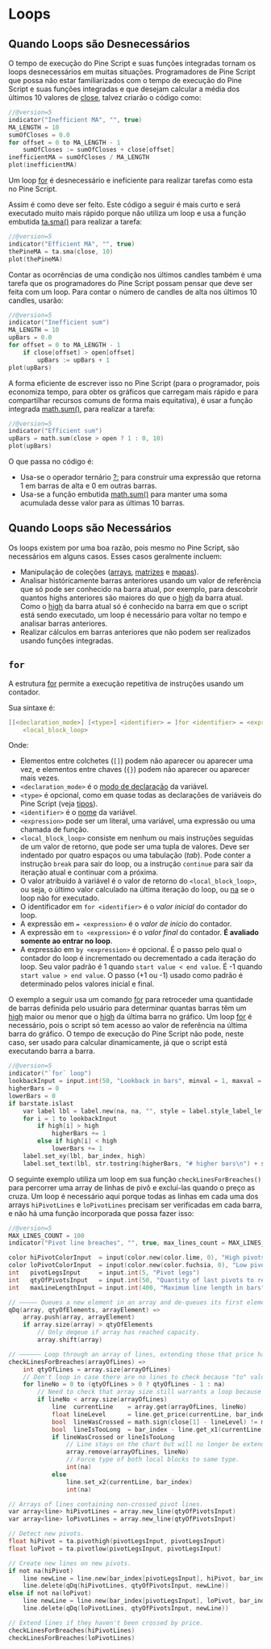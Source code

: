 
# Loops

## Quando Loops são Desnecessários

O tempo de execução do Pine Script e suas funções integradas tornam os loops desnecessários em muitas situações. Programadores de Pine Script que possa não estar familiarizados com o tempo de execução do Pine Script e suas funções integradas e que desejam calcular a média dos últimos 10 valores de [close](https://br.tradingview.com/pine-script-reference/v5/#var_close), talvez criarão o código como:

```c
//@version=5
indicator("Inefficient MA", "", true)
MA_LENGTH = 10
sumOfCloses = 0.0
for offset = 0 to MA_LENGTH - 1
    sumOfCloses := sumOfCloses + close[offset]
inefficientMA = sumOfCloses / MA_LENGTH
plot(inefficientMA)
```

Um loop [for](https://br.tradingview.com/pine-script-reference/v5/#op_for) é desnecessário e ineficiente para realizar tarefas como esta no Pine Script.

Assim é como deve ser feito. Este código a seguir é mais curto e será executado muito mais rápido porque não utiliza um loop e usa a função embutida [ta.sma()](https://br.tradingview.com/pine-script-reference/v5/#fun_ta{dot}sma) para realizar a tarefa:

```c
//@version=5
indicator("Efficient MA", "", true)
thePineMA = ta.sma(close, 10)
plot(thePineMA)
```

Contar as ocorrências de uma condição nos últimos candles também é uma tarefa que os programadores do Pine Script possam pensar que deve ser feita com um loop. Para contar o número de candles de alta nos últimos 10 candles, usarão:

```c
//@version=5
indicator("Inefficient sum")
MA_LENGTH = 10
upBars = 0.0
for offset = 0 to MA_LENGTH - 1
    if close[offset] > open[offset]
        upBars := upBars + 1
plot(upBars)
```

A forma eficiente de escrever isso no Pine Script (para o programador, pois economiza tempo, para obter os gráficos que carregam mais rápido e para compartilhar recursos comuns de forma mais equitativa), é usar a função integrada [math.sum()](https://br.tradingview.com/pine-script-reference/v5/#fun_math{dot}sum), para realizar a tarefa:

```c
//@version=5
indicator("Efficient sum")
upBars = math.sum(close > open ? 1 : 0, 10)
plot(upBars)
```

O que passa no código é:

- Usa-se o operador ternário [?:](https://br.tradingview.com/pine-script-reference/v5/#op_{question}{colon}) para construir uma expressão que retorna 1 em barras de alta e 0 em outras barras.
- Usa-se a função embutida [math.sum()](https://br.tradingview.com/pine-script-reference/v5/#fun_math{dot}sum) para manter uma soma acumulada desse valor para as últimas 10 barras.

## Quando Loops são Necessários

Os loops existem por uma boa razão, pois mesmo no Pine Script, são necessários em alguns casos. Esses casos geralmente incluem:

- Manipulação de coleções ([arrays](./000_arrays.md), [matrizes](./000_matrices.md) e [mapas](./000_maps.md)).
- Analisar históricamente barras anteriores usando um valor de referência que só pode ser conhecido na barra atual, por exemplo, para descobrir quantos highs anteriores são maiores do que o [high](https://br.tradingview.com/pine-script-reference/v5/#var_high) da barra atual. Como o [high](https://br.tradingview.com/pine-script-reference/v5/#var_high) da barra atual só é conhecido na barra em que o script está sendo executado, um loop é necessário para voltar no tempo e analisar barras anteriores.
- Realizar cálculos em barras anteriores que não podem ser realizados usando funções integradas.

## `for`

A estrutura [for](https://br.tradingview.com/pine-script-reference/v5/#op_for) permite a execução repetitiva de instruções usando um contador.

Sua sintaxe é:

```c
[[<declaration_mode>] [<type>] <identifier> = ]for <identifier> = <expression> to <expression>[ by <expression>]
    <local_block_loop>
```

Onde:

- Elementos entre colchetes (`[]`) podem não aparecer ou aparecer uma vez, e elementos entre chaves (`{}`) podem não aparecer ou aparecer mais vezes.
- `<declaration_mode>` é o [modo de declaração](./04_06_declaracoes_de_variavel.md#modos-de-declaração) da variável.
- `<type>` é opcional, como em quase todas as declarações de variáveis do Pine Script (veja [tipos](./000_type_system.md#tipos)).
- `<identifier>` é o [nome](./04_04_identificadores.md) da variável.
- `<expression>` pode ser um literal, uma variável, uma expressão ou uma chamada de função.
- `<local_block_loop>` consiste em nenhum ou mais instruções seguidas de um valor de retorno, que pode ser uma tupla de valores. Deve ser indentado por quatro espaços ou uma tabulação (_tab_). Pode conter a instrução `break` para sair do loop, ou a instrução `continue` para sair da iteração atual e continuar com a próxima.
- O valor atribuído à variável é o valor de retorno do `<local_block_loop>`, ou seja, o último valor calculado na última iteração do loop, ou [na](https://br.tradingview.com/pine-script-reference/v5/#var_na) se o loop não for executado.
- O identificador em `for <identifier>` é o _valor inicial_ do contador do loop.
- A expressão em `= <expression>` é o _valor de início_ do contador.
- A expressão em `to <expression>` é o _valor final_ do contador. __É avaliado somente ao entrar no loop__.
- A expressão em `by <expression>` é opcional. É o passo pelo qual o contador do loop é incrementado ou decrementado a cada iteração do loop. Seu valor padrão é 1 quando `start value < end value`. É -1 quando `start value > end value`. O passo (+1 ou -1) usado como padrão é determinado pelos valores inicial e final.

O exemplo a seguir usa um comando [for](https://br.tradingview.com/pine-script-reference/v5/#op_for) para retroceder uma quantidade de barras definida pelo usuário para determinar quantas barras têm um [high](https://br.tradingview.com/pine-script-reference/v5/#var_high) maior ou menor que o [high](https://br.tradingview.com/pine-script-reference/v5/#var_high) da última barra no gráfico. Um loop [for](https://br.tradingview.com/pine-script-reference/v5/#op_for) é necessário, pois o script só tem acesso ao valor de referência na última barra do gráfico. O tempo de execução do Pine Script não pode, neste caso, ser usado para calcular dinamicamente, já que o script está executando barra a barra.

```c
//@version=5
indicator("`for` loop")
lookbackInput = input.int(50, "Lookback in bars", minval = 1, maxval = 4999)
higherBars = 0
lowerBars = 0
if barstate.islast
    var label lbl = label.new(na, na, "", style = label.style_label_left)
    for i = 1 to lookbackInput
        if high[i] > high
            higherBars += 1
        else if high[i] < high
            lowerBars += 1
    label.set_xy(lbl, bar_index, high)
    label.set_text(lbl, str.tostring(higherBars, "# higher bars\n") + str.tostring(lowerBars, "# lower bars"))
```

O seguinte exemplo utiliza um loop em sua função `checkLinesForBreaches()` para percorrer uma array de linhas de pivô e excluí-las quando o preço as cruza. Um loop é necessário aqui porque todas as linhas em cada uma dos arrays `hiPivotLines` e `loPivotLines` precisam ser verificadas em cada barra, e não há uma função incorporada que possa fazer isso:

```c
//@version=5
MAX_LINES_COUNT = 100
indicator("Pivot line breaches", "", true, max_lines_count = MAX_LINES_COUNT)

color hiPivotColorInput  = input(color.new(color.lime, 0), "High pivots")
color loPivotColorInput  = input(color.new(color.fuchsia, 0), "Low pivots")
int   pivotLegsInput     = input.int(5, "Pivot legs")
int   qtyOfPivotsInput   = input.int(50, "Quantity of last pivots to remember", minval = 0, maxval = MAX_LINES_COUNT / 2)
int   maxLineLengthInput = input.int(400, "Maximum line length in bars", minval = 2)

// ————— Queues a new element in an array and de-queues its first element.
qDq(array, qtyOfElements, arrayElement) =>
    array.push(array, arrayElement)
    if array.size(array) > qtyOfElements
        // Only deqeue if array has reached capacity.
        array.shift(array)

// —————— Loop through an array of lines, extending those that price has not crossed and deleting those crossed.
checkLinesForBreaches(arrayOfLines) =>
    int qtyOfLines = array.size(arrayOfLines)
    // Don't loop in case there are no lines to check because "to" value will be `na` then`.
    for lineNo = 0 to (qtyOfLines > 0 ? qtyOfLines - 1 : na)
        // Need to check that array size still warrants a loop because we may have deleted array elements in the loop.
        if lineNo < array.size(arrayOfLines)
            line  currentLine    = array.get(arrayOfLines, lineNo)
            float lineLevel      = line.get_price(currentLine, bar_index)
            bool  lineWasCrossed = math.sign(close[1] - lineLevel) != math.sign(close - lineLevel)
            bool  lineIsTooLong  = bar_index - line.get_x1(currentLine) > maxLineLengthInput
            if lineWasCrossed or lineIsTooLong
                // Line stays on the chart but will no longer be extend on further bars.
                array.remove(arrayOfLines, lineNo)
                // Force type of both local blocks to same type.
                int(na)
            else
                line.set_x2(currentLine, bar_index)
                int(na)

// Arrays of lines containing non-crossed pivot lines.
var array<line> hiPivotLines = array.new_line(qtyOfPivotsInput)
var array<line> loPivotLines = array.new_line(qtyOfPivotsInput)

// Detect new pivots.
float hiPivot = ta.pivothigh(pivotLegsInput, pivotLegsInput)
float loPivot = ta.pivotlow(pivotLegsInput, pivotLegsInput)

// Create new lines on new pivots.
if not na(hiPivot)
    line newLine = line.new(bar_index[pivotLegsInput], hiPivot, bar_index, hiPivot, color = hiPivotColorInput)
    line.delete(qDq(hiPivotLines, qtyOfPivotsInput, newLine))
else if not na(loPivot)
    line newLine = line.new(bar_index[pivotLegsInput], loPivot, bar_index, loPivot, color = loPivotColorInput)
    line.delete(qDq(loPivotLines, qtyOfPivotsInput, newLine))

// Extend lines if they haven't been crossed by price.
checkLinesForBreaches(hiPivotLines)
checkLinesForBreaches(loPivotLines)
```
